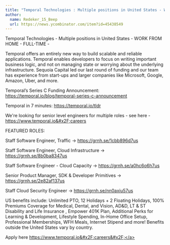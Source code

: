 ```yaml
---
title: "Temporal Technologies : Multiple positions in United States - WORK FROM HOME"
author:
  name: Redeker_15_Beep
  url: https://news.ycombinator.com/item?id=45438549
---
```

Temporal Technologies - Multiple positions in United States - WORK FROM HOME - FULL-TIME -

Temporal offers an entirely new way to build scalable and reliable applications. Temporal enables developers to focus on writing important business logic, and not on managing state or worrying about the underlying infrastructure. Sequoia Capital led our last round of funding and our team has experience from start-ups and larger companies like Microsoft, Google, Amazon, Uber, and more.

Temporal’s Series C Funding Announcement: <a href="https:&#x2F;&#x2F;temporal.io&#x2F;blog&#x2F;temporal-series-c-announcement" rel="nofollow">https:&#x2F;&#x2F;temporal.io&#x2F;blog&#x2F;temporal-series-c-announcement</a>

Temporal in 7 minutes: <a href="https:&#x2F;&#x2F;temporal.io&#x2F;tldr" rel="nofollow">https:&#x2F;&#x2F;temporal.io&#x2F;tldr</a>

We&#x27;re looking for senior level engineers for multiple roles - see here - <a href="https:&#x2F;&#x2F;www.temporal.io&#x2F;careers" rel="nofollow">https:&#x2F;&#x2F;www.temporal.io&#x2F;careers</a>

FEATURED ROLES:

Staff Software Engineer, Traffic → <a href="https:&#x2F;&#x2F;grnh.se&#x2F;1cbb896d7us" rel="nofollow">https:&#x2F;&#x2F;grnh.se&#x2F;1cbb896d7us</a>

Staff Software Engineer, Cloud Infrastructure → <a href="https:&#x2F;&#x2F;grnh.se&#x2F;8b0ba8347us" rel="nofollow">https:&#x2F;&#x2F;grnh.se&#x2F;8b0ba8347us</a>

Staff Software Engineer - Cloud Capacity → <a href="https:&#x2F;&#x2F;grnh.se&#x2F;a0hc6o6h7us" rel="nofollow">https:&#x2F;&#x2F;grnh.se&#x2F;a0hc6o6h7us</a>

Senior Product Manager, SDK &amp; Developer Primitives → <a href="https:&#x2F;&#x2F;grnh.se&#x2F;2e82af137us" rel="nofollow">https:&#x2F;&#x2F;grnh.se&#x2F;2e82af137us</a>

Staff Cloud Security Engineer → <a href="https:&#x2F;&#x2F;grnh.se&#x2F;nn0axiu57us" rel="nofollow">https:&#x2F;&#x2F;grnh.se&#x2F;nn0axiu57us</a>

US benefits include: Unlimited PTO, 12 Holidays + 2 Floating Holidays, 100% Premiums Coverage for Medical, Dental, and Vision, AD&amp;D, LT &amp; ST Disability and Life Insurance , Empower 401K Plan, Additional Perks for Learning &amp; Development, Lifestyle Spending, In-Home Office Setup, Professional Memberships, WFH Meals, Internet Stipend and more! Benefits outside the United States vary by country.

Apply here <a href="https:&#x2F;&#x2F;www.temporal.io&#x2F;careers&#x2F;" rel="nofollow">https:&#x2F;&#x2F;www.temporal.io&#x2F;careers&#x2F;</a>
<JobApplication />
